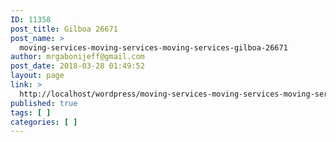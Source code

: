 ```yaml
---
ID: 11358
post_title: Gilboa 26671
post_name: >
  moving-services-moving-services-moving-services-gilboa-26671
author: mrgabonijeff@gmail.com
post_date: 2018-03-28 01:49:52
layout: page
link: >
  http://localhost/wordpress/moving-services-moving-services-moving-services-gilboa-26671/
published: true
tags: [ ]
categories: [ ]
---
```

